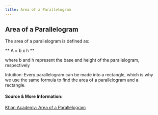 ```yaml
---
title: Area of a Parallelogram
---
```

## Area of a Parallelogram

The area of a parallelogram is defined as: 

** A = b x h **

where b and h represent the base and height of the parallelogram, respectively 

Intuition: 
Every parallelogram can be made into a rectangle, which is why we use the same formula to find the area of a parallelogram and a rectangle.

#### Source & More Information:
[Khan Academy: Area of a Parallelogram](https://www.khanacademy.org/math/basic-geo/basic-geo-area-and-perimeter/parallelogram-area/a/area-of-parallelogram)


